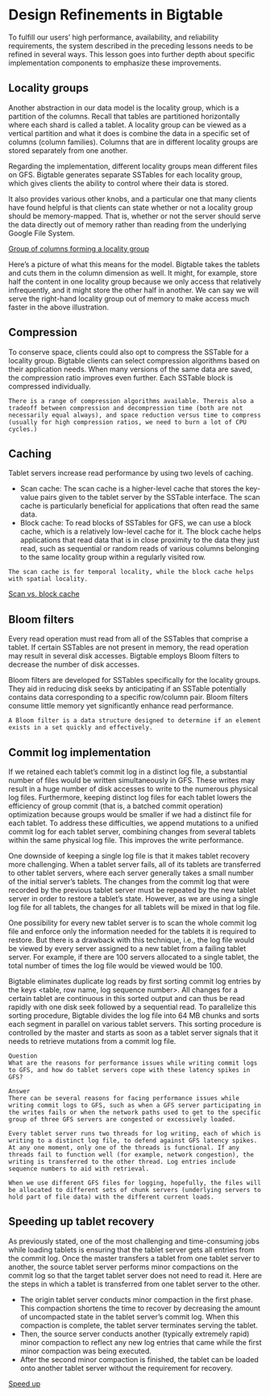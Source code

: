 # Design Refinements in Bigtable
To fulfill our users’ high performance, availability, and reliability requirements, the system described in the preceding lessons needs to be refined in several ways. This lesson goes into further depth about specific implementation components to emphasize these improvements.

## Locality groups
Another abstraction in our data model is the locality group, which is a partition of the columns. Recall that tables are partitioned horizontally where each shard is called a tablet. A locality group can be viewed as a vertical partition and what it does is combine the data in a specific set of columns (column families). Columns that are in different locality groups are stored separately from one another.

Regarding the implementation, different locality groups mean different files on GFS. Bigtable generates separate SSTables for each locality group, which gives clients the ability to control where their data is stored.

It also provides various other knobs, and a particular one that many clients have found helpful is that clients can state whether or not a locality group should be memory-mapped. That is, whether or not the server should serve the data directly out of memory rather than reading from the underlying Google File System.

[Group of columns forming a locality group](./locality.jpg)

Here’s a picture of what this means for the model. Bigtable takes the tablets and cuts them in the column dimension as well. It might, for example, store half the content in one locality group because we only access that relatively infrequently, and it might store the other half in another. We can say we will serve the right-hand locality group out of memory to make access much faster in the above illustration.

## Compression
To conserve space, clients could also opt to compress the SSTable for a locality group. Bigtable clients can select compression algorithms based on their application needs. When many versions of the same data are saved, the compression ratio improves even further. Each SSTable block is compressed individually.
```
There is a range of compression algorithms available. Thereis also a tradeoff between compression and decompression time (both are not necessarily equal always), and space reduction versus time to compress (usually for high compression ratios, we need to burn a lot of CPU cycles.)
```

## Caching
Tablet servers increase read performance by using two levels of caching.

- Scan cache: The scan cache is a higher-level cache that stores the key-value pairs given to the tablet server by the SSTable interface. The scan cache is particularly beneficial for applications that often read the same data.
- Block cache: To read blocks of SSTables for GFS, we can use a block cache, which is a relatively low-level cache for it. The block cache helps applications that read data that is in close proximity to the data they just read, such as sequential or random reads of various columns belonging to the same locality group within a regularly visited row.
```
The scan cache is for temporal locality, while the block cache helps with spatial locality.
```

[Scan vs. block cache](./vs.jpg)

## Bloom filters
Every read operation must read from all of the SSTables that comprise a tablet. If certain SSTables are not present in memory, the read operation may result in several disk accesses. Bigtable employs Bloom filters to decrease the number of disk accesses.

Bloom filters are developed for SSTables specifically for the locality groups. They aid in reducing disk seeks by anticipating if an SSTable potentially contains data corresponding to a specific row/column pair. Bloom filters consume little memory yet significantly enhance read performance.

```
A Bloom filter is a data structure designed to determine if an element exists in a set quickly and effectively.
```

## Commit log implementation
If we retained each tablet’s commit log in a distinct log file, a substantial number of files would be written simultaneously in GFS. These writes may result in a huge number of disk accesses to write to the numerous physical log files. Furthermore, keeping distinct log files for each tablet lowers the efficiency of group commit (that is, a batched commit operation) optimization because groups would be smaller if we had a distinct file for each tablet. To address these difficulties, we append mutations to a unified commit log for each tablet server, combining changes from several tablets within the same physical log file. This improves the write performance.

One downside of keeping a single log file is that it makes tablet recovery more challenging. When a tablet server fails, all of its tablets are transferred to other tablet servers, where each server generally takes a small number of the initial server’s tablets. The changes from the commit log that were recorded by the previous tablet server must be repeated by the new tablet server in order to restore a tablet’s state. However, as we are using a single log file for all tablets, the changes for all tablets will be mixed in that log file.

One possibility for every new tablet server is to scan the whole commit log file and enforce only the information needed for the tablets it is required to restore. But there is a drawback with this technique, i.e., the log file would be viewed by every server assigned to a new tablet from a failing tablet server. For example, if there are 100 servers allocated to a single tablet, the total number of times the log file would be viewed would be 100.

Bigtable eliminates duplicate log reads by first sorting commit log entries by the keys <table, row name, log sequence number>. All changes for a certain tablet are continuous in this sorted output and can thus be read rapidly with one disk seek followed by a sequential read. To parallelize this sorting procedure, Bigtable divides the log file into 64 MB chunks and sorts each segment in parallel on various tablet servers. This sorting procedure is controlled by the master and starts as soon as a tablet server signals that it needs to retrieve mutations from a commit log file.

```
Question
What are the reasons for performance issues while writing commit logs to GFS, and how do tablet servers cope with these latency spikes in GFS?

Answer
There can be several reasons for facing performance issues while writing commit logs to GFS, such as when a GFS server participating in the writes fails or when the network paths used to get to the specific group of three GFS servers are congested or excessively loaded.

Every tablet server runs two threads for log writing, each of which is writing to a distinct log file, to defend against GFS latency spikes. At any one moment, only one of the threads is functional. If any threads fail to function well (for example, network congestion), the writing is transferred to the other thread. Log entries include sequence numbers to aid with retrieval.

When we use different GFS files for logging, hopefully, the files will be allocated to different sets of chunk servers (underlying servers to hold part of file data) with the different current loads.
```

## Speeding up tablet recovery
As previously stated, one of the most challenging and time-consuming jobs while loading tablets is ensuring that the tablet server gets all entries from the commit log. Once the master transfers a tablet from one tablet server to another, the source tablet server performs minor compactions on the commit log so that the target tablet server does not need to read it. Here are the steps in which a tablet is transferred from one tablet server to the other.

- The origin tablet server conducts minor compaction in the first phase. This compaction shortens the time to recover by decreasing the amount of uncompacted state in the tablet server’s commit log. When this compaction is complete, the tablet server terminates serving the tablet.
- Then, the source server conducts another (typically extremely rapid) minor compaction to reflect any new log entries that came while the first minor compaction was being executed.
- After the second minor compaction is finished, the tablet can be loaded onto another tablet server without the requirement for recovery.

[Speed up](./speedup)
